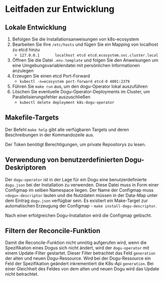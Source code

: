 # Leitfaden zur Entwicklung

## Lokale Entwicklung

1. Befolgen Sie die Installationsanweisungen von k8s-ecosystem
2. Bearbeiten Sie Ihre `/etc/hosts` und fügen Sie ein Mapping von localhost zu etcd hinzu
   - `127.0.0.1       localhost etcd etcd.ecosystem.svc.cluster.local`
3. Öffnen Sie die Datei `.env.template` und folgen Sie den Anweisungen um eine 
   Umgebungsvariablendatei mit persönlichen Informationen anzulegen
4. Erzeugen Sie einen etcd Port-Forward
   - `kubectl -n=ecosystem port-forward etcd-0 4001:2379`
5. Führen Sie `make run` aus, um den dogu-Operator lokal auszuführen
6. Löschen Sie eventuelle Dogu-Operator-Deployments im Cluster, um Parallelisierungsfehler auszuschließen
   - `kubectl delete deployment k8s-dogu-operator`

## Makefile-Targets

Der Befehl `make help` gibt alle verfügbaren Targets und deren Beschreibungen in der Kommandozeile aus.

Der Token benötigt Berechtigungen, um private Repositorys zu lesen.

## Verwendung von benutzerdefinierten Dogu-Deskriptoren

Der `dogu-operator` ist in der Lage für ein Dogu eine benutzerdefinierte `dogu.json` bei der Installation zu verwenden.
Diese Datei muss in Form einer Configmap im selben Namespace liegen. Der Name der Configmap muss `<dogu>-descriptor`
lauten und die Nutzdaten müssen in der Data-Map unter dem Eintrag `dogu.json` verfügbar sein.
Es existiert ein Make-Target zur automatischen Erzeugung der Configmap - `make install-dogu-descriptor`.

Nach einer erfolgreichen Dogu-Installation wird die Configmap gelöscht.

## Filtern der Reconcile-Funktion

Damit die Reconcile-Funktion nicht unnötig aufgerufen wird, wenn die Spezifikation eines Dogus sich nicht ändert,
wird der `dogu-operator` mit einem Update-Filter gestartet. Dieser Filter betrachtet das Feld `generation` der alten
und neuen Dogu-Ressource. Wird bei der Dogu-Ressource ein Feld der Spezifikation geändert inkrementiert die K8s-Api
`generation`. Bei einer Gleichheit des Feldes von dem alten und neuen Dogu wird das Update nicht betrachtet.
